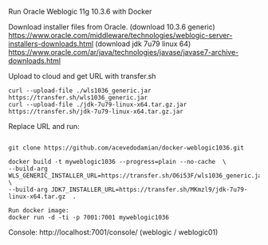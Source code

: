 Run Oracle Weblogic 11g 10.3.6 with Docker
 
Download installer files from Oracle. 
(download 10.3.6 generic)
https://www.oracle.com/middleware/technologies/weblogic-server-installers-downloads.html
(download jdk 7u79 linux 64)
https://www.oracle.com/ar/java/technologies/javase/javase7-archive-downloads.html

Upload to cloud and get URL with transfer.sh
```
curl --upload-file ./wls1036_generic.jar https://transfer.sh/wls1036_generic.jar
curl --upload-file ./jdk-7u79-linux-x64.tar.gz.jar https://transfer.sh/jdk-7u79-linux-x64.tar.gz.jar

```

Replace URL and run:
```

git clone https://github.com/acevedodamian/docker-weblogic1036.git

docker build -t myweblogic1036 --progress=plain --no-cache  \
--build-arg WLS_GENERIC_INSTALLER_URL=https://transfer.sh/O6i53F/wls1036_generic.jar  \
--build-arg JDK7_INSTALLER_URL=https://transfer.sh/MKmzl9/jdk-7u79-linux-x64.tar.gz  .

Run docker image: 
docker run -d -ti -p 7001:7001 myweblogic1036
```

Console:
http://localhost:7001/console/
(weblogic / weblogic01)
